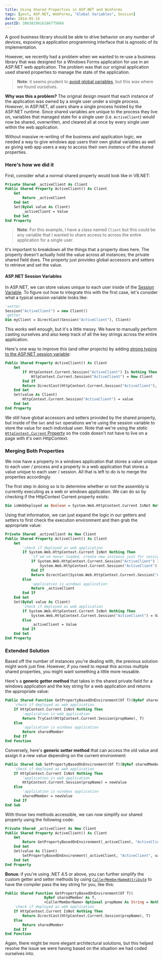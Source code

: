 ```yaml
---
title: Using Shared Properties in ASP.NET and WinForms
tags: [post, ASP.NET, WebForms, "Global Variables", Session]
date: 2014-05-15
postID: 3863829816186775668
---
```


A good business library should be able to drive behavior on any number of devices, exposing a application programming interface that is agnostic of its implementation.

However, we recently had a problem when we wanted to re-use a business library that was designed for a Windows Forms application for use in an ASP.NET web application.  The problem was that our original application used shared properties to manage the state of the application.

>**Note**: it seems prudent to [avoid global variables][GlobalVariablesAreBad], but this was where we found ourselves.

**Why was this a problem?** The original design meant that each instance of the application was owned by a single user under a single process.  *However*, in ASP.NET, all users share a single process hosted by the ASP.NET runtime.  Since shared variables are unique to the process they live on, variables that managed state for a single user (i.e. `ActiveClient`) would now be shared, overwritten, and cleared all at once by every single user within the web application.

Without massive re-writing of the business and application logic, we needed a way to give windows app users their own global variables as well as giving web app users a way to access their own *instance* of the *shared* properties.

### Here's how we did it

First, consider what a normal shared property would look like in VB.NET:

```vb
Private Shared _activeClient As Client
Public Shared Property ActiveClient() As Client
    Get
        Return _activeClient
    End Get
    Set(ByVal value As Client)
        _activeClient = Value
    End Set
End Property
```

>**Note**: For this example, I have a class named `Client` but this could be any variable that I wanted to share access to across the entire application for a single user.

It's important to breakdown all the things that a property does here.  The property doesn't actually hold the value across all instances; the private shared field does.  The property just provides global accessors and setters to retrieve and set the value.

#### ASP.NET Session Variables

In ASP.NET, we can store values unique to each user inside of the [Session Variable][Session Variable].  To figure out how to integrate this with the first case, let's consider what a typical session variable looks like:

```vb
'setter
Session("ActiveClient") = new Client()
'getter
Dim myClient = DirectCast(Session("ActiveClient"), Client)
```

This works well enough, but it's a little messy.  We have to manually perform casting ourselves and also keep track of all the key strings across the entire application.

Here's one way to improve this (and other projects) by adding [strong typing to the ASP.NET session variable][strong typing]:

```vb
Public Shared Property ActiveClient() As Client
    Get
        If HttpContext.Current.Session("ActiveClient") Is Nothing Then
            HttpContext.Current.Session("ActiveClient") = New Client
        End If
        Return DirectCast(HttpContext.Current.Session("ActiveClient"), Client)
    End Get
    Set(value As Client)
        HttpContext.Current.Session("ActiveClient") = value
    End Set
End Property
```

We still have global accessors and setters provided by the shared property, but inside of the `Get` and `Set` operations we're using the session variable to store the value for each individual user.  Note that we're using the *static* [`HttpContext.Current` Property][HttpContext.Current] so the code doesn't not have to live on a page with it's own HttpContext.

### Merging Both Properties

We now have a property in a windows application that stores a value unique to each user / process and a property in a web application that stores a value unique to each user / session.  All that is left to do is to merge the properties accordingly.

The first step in doing so is to determine whether or not the assembly is currently executing as a web or windows application. We can do so by checking if the HttpContext Current property exists:

```vb
Dim isWebDeployed as Boolean = System.Web.HttpContext.Current IsNot Nothing
```

Using that information, we can just expand the logic in our getters and setters to first check the execution environment and then grab the appropriate value:

```vb
Private Shared _activeClient As New Client
Public Shared Property ActiveClient() As Client
    Get
        'check if deployed as web application
        If System.Web.HttpContext.Current IsNot Nothing Then
            'if we've never loaded, create new instance just for session
            If System.Web.HttpContext.Current.Session("ActiveClient") Is Nothing Then
                System.Web.HttpContext.Current.Session("ActiveClient") = New Client
            End If
            Return DirectCast(System.Web.HttpContext.Current.Session("ActiveClient"), Client)
        Else
            'application is windows application
            Return _activeClient
        End If
    End Get
    Set(ByVal value As Client)
        'check if deployed as web application
        If System.Web.HttpContext.Current IsNot Nothing Then
            System.Web.HttpContext.Current.Session("ActiveClient") = Value
        Else
            _activeClient = Value
        End If
    End Set
End Property
```

### Extended Solution

Based off the number of instances you're dealing with, the previous solution might work just fine.  However, if you need to repeat this across multiple shared properties, you might want something a little more reusable.

Here's a **generic getter method** that takes in the shared private field for a windows application and the key string for a web application and returns the appropriate value:

```vb
Public Shared Function GetPropertyBasedOnEnvironment(Of T)(ByRef sharedMember As T, ByVal propName As String) As T
    'check if deployed as web application
    If HttpContext.Current IsNot Nothing Then
        'application is web application
        Return TryCast(HttpContext.Current.Session(propName), T)
    Else
        'application is windows application
        Return sharedMember
    End If
End Function
```

Conversely, here's **generic setter method** that can access the old value and assign it a new value depending on the current environment:

```vb
Public Shared Sub SetPropertyBasedOnEnvironment(Of T)(ByRef sharedMember As T, ByVal propName As String, newValue As T)
    'check if deployed as web application
    If HttpContext.Current IsNot Nothing Then
        'application is web application
        HttpContext.Current.Session(propName) = newValue
    Else
        'application is windows application
        sharedMember = newValue
    End If
End Sub
```

With those two methods accessible, we can now simplify our shared property using the following code:

```vb
Private Shared _activeClient As New Client
Public Shared Property ActiveClient() As Client
    Get
        Return GetPropertyBasedOnEnvironment(_activeClient, "ActiveClient")
    End Get
    Set(value As Client)
        SetPropertyBasedOnEnvironment(_activeClient, "ActiveClient", value)
    End Set
End Property
```

**Bonus**: if you're using .NET 4.5 or above, you can further simplify the custom getter and setter methods by using [`CallerMemberNameAttribute`][CallerMemberNameAttribute] to have the compiler pass the key string for you, like this:

```vb
Public Shared Function GetPropertyBasedOnEnvironment(Of T)(
                  ByRef sharedMember As T,
                  <CallerMemberName> Optional propName As String = Nothing) As T
    'check if deployed as web application
    If HttpContext.Current IsNot Nothing Then
        Return DirectCast(HttpContext.Current.Session(propName), T)
    Else
        Return sharedMember
    End If
End Function
```

Again, there might be more elegant architectural solutions, but this helped resolve the issue we were having based on the situation we had coded ourselves into.


[GlobalVariablesAreBad]: http://c2.com/cgi/wiki?GlobalVariablesAreBad
[Session Variable]: http://msdn.microsoft.com/en-us/library/vstudio/ms178581.aspx
[strong typing]: http://weblogs.asp.net/cstewart/archive/2008/01/09/strongly-typed-session-in-asp-net.aspx
[HttpContext.Current]: http://msdn.microsoft.com/en-us/library/system.web.httpcontext.current.aspx
[CallerMemberNameAttribute]: http://msdn.microsoft.com/en-us/library/system.runtime.compilerservices.callermembernameattribute.aspx
